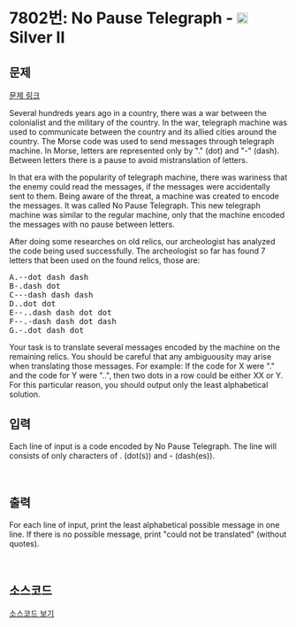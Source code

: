 # 7802번: No Pause Telegraph - <img src="https://static.solved.ac/tier_small/9.svg" style="height:20px" /> Silver II

<!-- performance -->

<!-- 문제 제출 후 깃허브에 푸시를 했을 때 제출한 코드의 성능이 입력될 공간입니다.-->

<!-- end -->

## 문제

[문제 링크](https://boj.kr/7802)


<p>Several hundreds years ago in a country, there was a war between the colonialist and the military of the country. In the war, telegraph machine was used to communicate between the country and its allied cities around the country. The Morse code was used to send messages through telegraph machine. In Morse, letters are represented only by "." (dot) and "-" (dash). Between letters there is a pause to avoid mistranslation of letters.</p>

<p>In that era with the popularity of telegraph machine, there was wariness that the enemy could read the messages, if the messages were accidentally sent to them. Being aware of the threat, a machine was created to encode the messages. It was called No Pause Telegraph. This new telegraph machine was similar to the regular machine, only that the machine encoded the messages with no pause between letters.</p>

<p>After doing some researches on old relics, our archeologist has analyzed the code being used successfully. The archeologist so far has found 7 letters that been used on the found relics, those are:</p>

<pre>A.--dot dash dash
B-.dash dot
C---dash dash dash
D..dot dot
E--..dash dash dot dot
F--.-dash dash dot dash
G.-.dot dash dot</pre>

<p>Your task is to translate several messages encoded by the machine on the remaining relics. You should be careful that any ambiguousity may arise when translating those messages. For example: If the code for X were "." and the code for Y were "..", then two dots in a row could be either XX or Y. For this particular reason, you should output only the least alphabetical solution.</p>



## 입력


<p>Each line of input is a code encoded by No Pause Telegraph. The line will consists of only characters of . (dot(s)) and - (dash(es)).</p>

<p>&nbsp;</p>



## 출력


<p>For each line of input, print the least alphabetical possible message in one line. If there is no possible message, print "could not be translated" (without quotes).</p>

<p>&nbsp;</p>



## 소스코드

[소스코드 보기](No%20Pause%20Telegraph.py)